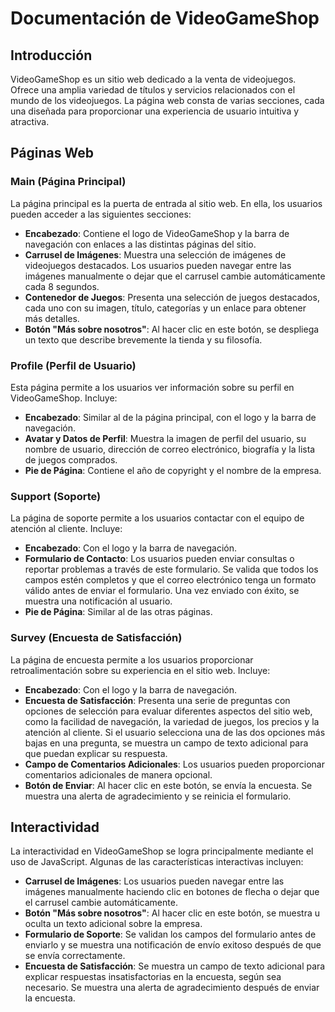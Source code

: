 # Documentación de VideoGameShop

## Introducción

VideoGameShop es un sitio web dedicado a la venta de videojuegos. Ofrece una amplia variedad de títulos y servicios relacionados con el mundo de los videojuegos. La página web consta de varias secciones, cada una diseñada para proporcionar una experiencia de usuario intuitiva y atractiva.

## Páginas Web

### Main (Página Principal)

La página principal es la puerta de entrada al sitio web. En ella, los usuarios pueden acceder a las siguientes secciones:

- **Encabezado**: Contiene el logo de VideoGameShop y la barra de navegación con enlaces a las distintas páginas del sitio.
- **Carrusel de Imágenes**: Muestra una selección de imágenes de videojuegos destacados. Los usuarios pueden navegar entre las imágenes manualmente o dejar que el carrusel cambie automáticamente cada 8 segundos.
- **Contenedor de Juegos**: Presenta una selección de juegos destacados, cada uno con su imagen, título, categorías y un enlace para obtener más detalles.
- **Botón "Más sobre nosotros"**: Al hacer clic en este botón, se despliega un texto que describe brevemente la tienda y su filosofía.

### Profile (Perfil de Usuario)

Esta página permite a los usuarios ver información sobre su perfil en VideoGameShop. Incluye:

- **Encabezado**: Similar al de la página principal, con el logo y la barra de navegación.
- **Avatar y Datos de Perfil**: Muestra la imagen de perfil del usuario, su nombre de usuario, dirección de correo electrónico, biografía y la lista de juegos comprados.
- **Pie de Página**: Contiene el año de copyright y el nombre de la empresa.

### Support (Soporte)

La página de soporte permite a los usuarios contactar con el equipo de atención al cliente. Incluye:

- **Encabezado**: Con el logo y la barra de navegación.
- **Formulario de Contacto**: Los usuarios pueden enviar consultas o reportar problemas a través de este formulario. Se valida que todos los campos estén completos y que el correo electrónico tenga un formato válido antes de enviar el formulario. Una vez enviado con éxito, se muestra una notificación al usuario.
- **Pie de Página**: Similar al de las otras páginas.

### Survey (Encuesta de Satisfacción)

La página de encuesta permite a los usuarios proporcionar retroalimentación sobre su experiencia en el sitio web. Incluye:

- **Encabezado**: Con el logo y la barra de navegación.
- **Encuesta de Satisfacción**: Presenta una serie de preguntas con opciones de selección para evaluar diferentes aspectos del sitio web, como la facilidad de navegación, la variedad de juegos, los precios y la atención al cliente. Si el usuario selecciona una de las dos opciones más bajas en una pregunta, se muestra un campo de texto adicional para que puedan explicar su respuesta.
- **Campo de Comentarios Adicionales**: Los usuarios pueden proporcionar comentarios adicionales de manera opcional.
- **Botón de Enviar**: Al hacer clic en este botón, se envía la encuesta. Se muestra una alerta de agradecimiento y se reinicia el formulario.

## Interactividad

La interactividad en VideoGameShop se logra principalmente mediante el uso de JavaScript. Algunas de las características interactivas incluyen:

- **Carrusel de Imágenes**: Los usuarios pueden navegar entre las imágenes manualmente haciendo clic en botones de flecha o dejar que el carrusel cambie automáticamente.
- **Botón "Más sobre nosotros"**: Al hacer clic en este botón, se muestra u oculta un texto adicional sobre la empresa.
- **Formulario de Soporte**: Se validan los campos del formulario antes de enviarlo y se muestra una notificación de envío exitoso después de que se envía correctamente.
- **Encuesta de Satisfacción**: Se muestra un campo de texto adicional para explicar respuestas insatisfactorias en la encuesta, según sea necesario. Se muestra una alerta de agradecimiento después de enviar la encuesta.


